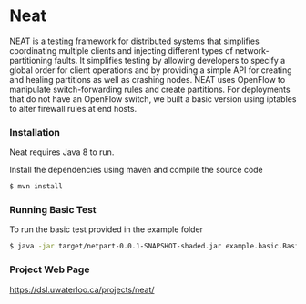 # Neat

NEAT is a testing framework for distributed systems 
that simplifies coordinating multiple clients and 
injecting different types of network-partitioning faults.
It simplifies testing by allowing developers to specify a
global order for client operations and by providing a
simple API for creating and healing partitions as well as
crashing nodes. NEAT uses OpenFlow to
manipulate switch-forwarding rules and create
partitions. For deployments that do not have an
OpenFlow switch, we built a basic version using
iptables to alter firewall rules at end hosts.

### Installation
Neat requires Java 8 to run.

Install the dependencies using maven and compile the source code

```sh
$ mvn install
```

### Running Basic Test

To run the basic test provided in the example folder

```sh
$ java -jar target/netpart-0.0.1-SNAPSHOT-shaded.jar example.basic.BasicTest
```

### Project Web Page

https://dsl.uwaterloo.ca/projects/neat/
